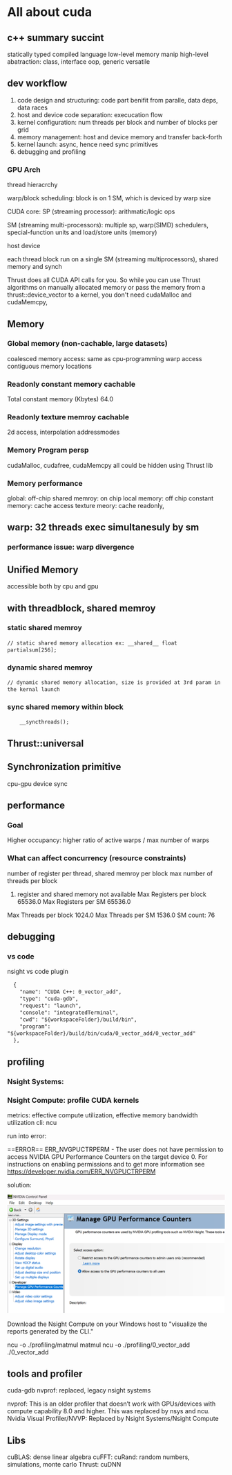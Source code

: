 # All about cuda

## c++ summary succint
statically typed
compiled language
low-level memory manip
high-level abatraction: class, interface
oop, 
generic
versatile


## dev workflow
1. code design and structuring: code part benifit from paralle, data deps, data races
2. host and device code separation: execucation flow
3. kernel configuration: num threads per block and number of blocks per grid
4. memory management: host and device memory and transfer back-forth
5. kernel launch: async, hence need sync primitives
6. debugging and profiling

### GPU Arch

thread hieracrchy

warp/block scheduling: block is on 1 SM, which is deviced by warp size

CUDA core: SP (streaming processor): arithmatic/logic ops

SM (streaming multi-processors): multiple sp, warp(SIMD) schedulers, special-function units and load/store units (memory)

host
device

each thread block run on a single SM (streaming multiprocessors), shared memory and synch

Thrust does all CUDA API calls for you. So while you can use Thrust algorithms on manually allocated memory or pass the memory from a thrust::device_vector to a kernel, you don't need cudaMalloc and cudaMemcpy,

## Memory

### Global memory (non-cachable, large datasets)
coalesced memory access: same as cpu-programming
warp access contiguous memory locations

### Readonly constant memory cachable
  Total constant memory (Kbytes) 64.0

### Readonly texture memroy cachable
2d access, interpolation addressmodes

### Memory Program persp
cudaMalloc, cudafree, cudaMemcpy all could be hidden using Thrust lib

### Memory performance
global: off-chip
shared memroy: on chip
local memory: off chip
constant memory: cache access
texture meory: cache readonly, 

## warp: 32 threads exec simultanesuly by sm

### performance issue: warp divergence



## Unified Memory

accessible both by cpu and gpu

## with threadblock, shared memroy

### static shared memroy
    // static shared memory allocation ex: __shared__ float partialsum[256];
### dynamic shared memroy
    // dynamic shared memory allocation, size is provided at 3rd param in the kernal launch

### sync shared memory within block
        __syncthreads();

## Thrust::universal


## Synchronization primitive
cpu-gpu device sync 


## performance

### Goal
Higher occupancy: higher ratio of active warps / max number of warps

### What can affect concurrency (resource constraints)


number of register per thread,
shared memroy per block
max number of threads per block

1. register and shared memory not available
  Max Registers per block 65536.0
  Max Registers per SM 65536.0


  Max Threads per block 1024.0
  Max Threads per SM 1536.0
  SM count: 76

## debugging

### vs code

nsight vs code plugin


      {
        "name": "CUDA C++: 0_vector_add",
        "type": "cuda-gdb",
        "request": "launch",
        "console": "integratedTerminal",
        "cwd": "${workspaceFolder}/build/bin",
        "program": "${workspaceFolder}/build/bin/cuda/0_vector_add/0_vector_add"
      },

## profiling 

### Nsight Systems: 

### Nsight Compute: profile CUDA kernels

metrics: effective compute utilization, effective memory bandwidth utilization
cli: ncu

run into error: 

==ERROR== ERR_NVGPUCTRPERM - The user does not have permission to access NVIDIA GPU Performance Counters on the target device 0. For instructions on enabling permissions and to get more information see https://developer.nvidia.com/ERR_NVGPUCTRPERM

solution: 

![alt text](for_nsight_compute.png)

Download the Nsight Compute on your Windows host to "visualize the reports generated by the CLI."

ncu -o ./profiling/matmul matmul
ncu -o ./profiling/0_vector_add  ./0_vector_add 


## tools and profiler
cuda-gdb
nvprof: replaced, legacy
nsight systems

nvprof: This is an older profiler that doesn’t work with GPUs/devices with compute capability 8.0 and higher. This was replaced by nsys and ncu.
Nvidia Visual Profiler/NVVP: Replaced by Nsight Systems/Nsight Compute


## Libs

cuBLAS: dense linear algebra
cuFFT: 
cuRand: random numbers, simulations, monte carlo
Thrust: 
cuDNN

